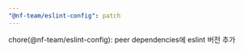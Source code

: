 ```yaml
---
"@nf-team/eslint-config": patch
---
```


chore(@nf-team/eslint-config): peer dependencies에 eslint 버전 추가
